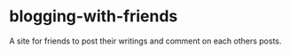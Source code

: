 # blogging-with-friends
A site for friends to post their writings and comment on each others posts. 

